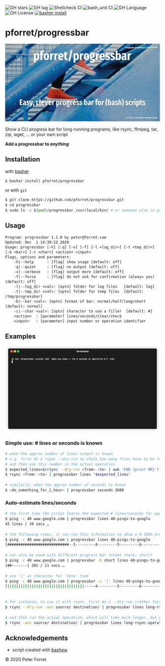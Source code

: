 ![GH stars](https://img.shields.io/github/stars/pforret/progressbar)
![GH tag](https://img.shields.io/github/v/tag/pforret/progressbar)
![Shellcheck CI](https://github.com/pforret/progressbar/workflows/Shellcheck%20CI/badge.svg)
![bash_unit CI](https://github.com/pforret/progressbar/workflows/bash_unit%20CI/badge.svg)
![GH Language](https://img.shields.io/github/languages/top/pforret/progressbar)
![GH License](https://img.shields.io/github/license/pforret/progressbar)
[![basher install](https://img.shields.io/badge/basher-install-white?logo=gnu-bash&style=flat)](https://basher.gitparade.com/package/)


# pforret/progressbar

![test](progressbar.jpg)

Show a CLI progress bar for long-running programs, like rsync, ffmpeg, tar, zip, wget, ... or your own script

**Add a progressbar to _anything_**

## Installation

with [basher](https://github.com/basherpm/basher)

	$ basher install pforret/progressbar

or with `git`

```bash
$ git clone https://github.com/pforret/progressbar.git
$ cd progressbar
$ sudo ln -s $(pwd)/progressbar /usr/local/bin/ # or someone else in your path
```

## Usage

    Program: progressbar 1.1.0 by peter@forret.com
    Updated: Dec  1 14:39:22 2020
    Usage: progressbar [-h] [-q] [-v] [-f] [-l <log_dir>] [-t <tmp_dir>] [-b <bar>] [-c <char>] <action> <input>
    Flags, options and parameters:
        -h|--help      : [flag] show usage [default: off]
        -q|--quiet     : [flag] no output [default: off]
        -v|--verbose   : [flag] output more [default: off]
        -f|--force     : [flag] do not ask for confirmation (always yes) [default: off]
        -l|--log_dir <val>: [optn] folder for log files   [default: log]
        -t|--tmp_dir <val>: [optn] folder for temp files  [default: /tmp/progressbar]
        -b|--bar <val>: [optn] format of bar: normal/half/long/short  [default: normal]
        -c|--char <val>: [optn] character to use a filler  [default: #]
        <action>  : [parameter] lines/seconds/clear/check
        <input>   : [parameter] input number or operation identifier     
                
## Examples

![Demo](terminalizer/progressbar.gif)

### Simple use: # lines or seconds is known
```bash
# when the approx number of lines output is known
# e.g. first do a rsync --dry-run to check how many files have to be trasferred
# and then use this number in the actual operation
$ expected_lines=$(rsync --dry-run <from> <to> | awk 'END {print NR}')
$ rsync <from> <to> | progressbar lines "$expected_lines"

# similarly: when the approx number of seconds is known
$ <do_something_for_1_hour> | progressbar seconds 3600
```

### Auto-estimate lines/seconds
```bash
# the first time the script learns the expected # lines/seconds for operation '40-pings-to-google'
$ ping -c 40 www.google.com | progressbar lines 40-pings-to-google
45 lines / 39 secs …

# the following times, it can use this information to show a 0-100% progressbar
$ ping -c 40 www.google.com | progressbar lines 40-pings-to-google
[############################--3---------4---------5---------6---------7---------8---------9--------] 28% / 11 secs … 

# can also be used with different progress bar format (here: short)
$ ping -c 40 www.google.com | progressbar -b short lines 40-pings-to-google
[##-------] 28% / 11 secs … 

# use '|' as character for 'done' time
$ ping -c 40 www.google.com | progressbar -c '|' lines 40-pings-to-google
[|||||||||||||||||||||||||||||||||||-----4---------5---------6---------7---------8---------9--------] 35% / 14 secs … 


# for instance, to use it with rsync, first do a --dry-run (rather fast) to get the estimated # of lines
$ rsync --dry-run -avz source/ destination/ | progressbar lines long-rsync-operation

# and then run the actual operation, which will take much longer, but will output +- the same # of lines
$ rsync -avz source/ destination/ | progressbar lines long-rsync-operation

```
   
    
## Acknowledgements

* script created with [bashew](https://github.com/pforret/bashew)

&copy; 2020 Peter Forret
